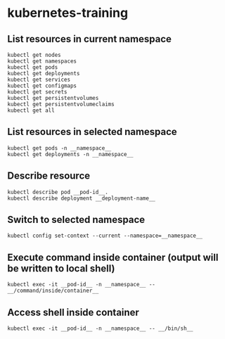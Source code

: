 # kubernetes-training

## List resources in current namespace
<pre><code>kubectl get nodes  
kubectl get namespaces  
kubectl get pods  
kubectl get deployments  
kubectl get services  
kubectl get configmaps  
kubectl get secrets  
kubectl get persistentvolumes  
kubectl get persistentvolumeclaims  
kubectl get all</code></pre>

## List resources in selected namespace
<pre><code>kubectl get pods -n __namespace__  
kubectl get deployments -n __namespace__</code></pre>

## Describe resource
<pre><code>kubectl describe pod __pod-id__. 
kubectl describe deployment __deployment-name__</code></pre>

## Switch to selected namespace
<pre><code>kubectl config set-context --current --namespace=__namespace__</code></pre>

## Execute command inside container (output will be written to local shell)
<pre><code>kubectl exec -it __pod-id__ -n __namespace__ -- __/command/inside/container__</code></pre>

## Access shell inside container
<pre><code>kubectl exec -it __pod-id__ -n __namespace__ -- __/bin/sh__</code></pre>
